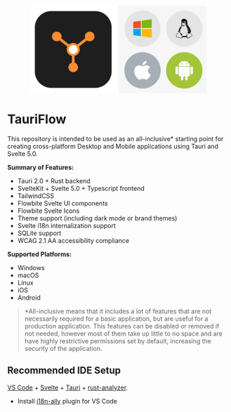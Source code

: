 <p align="center" style="flex-direction: row; justify-content: space-between">
  <img src="assets/app-icon.svg" width="200" />
  <img src="assets/platforms.jpeg" width="200" />
</p>

# TauriFlow

This repository is intended to be used as an all-inclusive\* starting point for creating cross-platform Desktop and Mobile applications using Tauri and Svelte 5.0.

**Summary of Features:**

- Tauri 2.0 + Rust backend
- SvelteKit + Svelte 5.0 + Typescript frontend
- TailwindCSS
- Flowbite Svelte UI components
- Flowbite Svelte Icons
- Theme support (including dark mode or brand themes)
- Svelte i18n internalization support
- SQLite support
- WCAG 2.1 AA accessibility compliance

**Supported Platforms:**

- Windows
- macOS
- Linux
- iOS
- Android

> \*All-inclusive means that it includes a lot of features that are not necessarily required for a basic application, but are useful for a production application. This features can be disabled or removed if not needed, however most of them take up little to no space and are have highly restrictive permissions set by default, increasing the security of the application.

## Recommended IDE Setup

[VS Code](https://code.visualstudio.com/) + [Svelte](https://marketplace.visualstudio.com/items?itemName=svelte.svelte-vscode) + [Tauri](https://marketplace.visualstudio.com/items?itemName=tauri-apps.tauri-vscode) + [rust-analyzer](https://marketplace.visualstudio.com/items?itemName=rust-lang.rust-analyzer).

- Install [i18n-ally](https://github.com/lokalise/i18n-ally) plugin for VS Code
